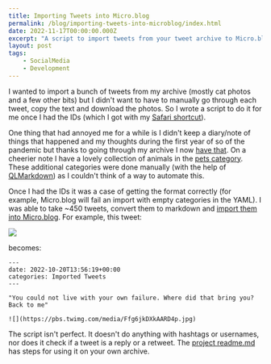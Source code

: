 ```yaml
---
title: Importing Tweets into Micro.blog
permalink: /blog/importing-tweets-into-microblog/index.html
date: 2022-11-17T00:00:00.000Z
excerpt: "A script to import tweets from your tweet archive to Micro.blog"
layout: post
tags:
    - SocialMedia
    - Development
---
```


I wanted to import a bunch of tweets from my archive (mostly cat photos and a few other bits) but I didn't want to have to manually go through each tweet, copy the text and download the photos. So I wrote a script to do it for me once I had the IDs (which I got with my [Safari shortcut](https://rknight.me/get-safari-tabs-shortcut/)).

One thing that had annoyed me for a while is I didn't keep a diary/note of things that happened and my thoughts during the first year of so of the pandemic but thanks to going through my archive I now [have that](https://toot.rknight.me/categories/covid/). On a cheerier note I have a lovely collection of animals in the [pets category](https://toot.rknight.me/categories/pets/). These additional categories were done manually (with the help of [QLMarkdown](https://github.com/sbarex/QLMarkdown)) as I couldn't think of a way to automate this.

Once I had the IDs it was a case of getting the format correctly (for example, Micro.blog will fail an import with empty categories in the YAML). I was able to take ~450 tweets, convert them to markdown and [import them into Micro.blog](https://toot.rknight.me/categories/imported-tweets/). For example, this tweet:

![](https://rknightuk.s3.amazonaws.com/site/boristweet.png)

becomes:

```
---
date: 2022-10-20T13:56:19+00:00
categories: Imported Tweets
---

"You could not live with your own failure. Where did that bring you? Back to me"

![](https://pbs.twimg.com/media/Ffg6jkDXkAARD4p.jpg)
```

The script isn't perfect. It doesn't do anything with hashtags or usernames, nor does it check if a tweet is a reply or a retweet. The [project readme.md](https://github.com/rknightuk/twitter-to-micro-blog) has steps for using it on your own archive.

